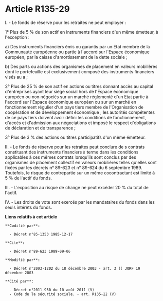 # Article R135-29

I. - Le fonds de réserve pour les retraites ne peut employer :

1° Plus de 5 % de son actif en instruments financiers d'un même émetteur, à l'exception :

a) Des instruments financiers émis ou garantis par un Etat membre de la Communauté européenne ou partie à l'accord sur
l'Espace économique européen, par la caisse d'amortissement de la dette sociale ;

b) Des parts ou actions des organismes de placement en valeurs mobilières dont le portefeuille est exclusivement composé des
instruments financiers visés au a ;

2° Plus de 25 % de son actif en actions ou titres donnant accès au capital d'entreprises ayant leur siège social hors de
l'Espace économique européen ou non négociés sur un marché réglementé d'un Etat partie à l'accord sur l'Espace économique
européen ou sur un marché en fonctionnement régulier d'un pays tiers membre de l'Organisation de coopération et de
développement économique ; les autorités compétentes de ce pays tiers doivent avoir défini les conditions de fonctionnement,
d'accès et d'admission aux négociations et imposé le respect d'obligations de déclaration et de transparence ;

3° Plus de 3 % des actions ou titres participatifs d'un même émetteur.

II. - Le fonds de réserve pour les retraites peut conclure de s contrats constituant des instruments financiers à terme dans
les conditions applicables à ces mêmes contrats lorsqu'ils sont conclus par des organismes de placement collectif en valeurs
mobilières telles qu'elles sont fixées par les décrets n° 89-623 et n° 89-624 du 6 septembre 1989. Toutefois, le risque de
contrepartie sur un même cocontractant est limité à 5 % de l'actif du fonds.

III. - L'exposition au risque de change ne peut excéder 20 % du total de l'actif.

IV. - Les droits de vote sont exercés par les mandataires du fonds dans les seuls intérêts du fonds.

**Liens relatifs à cet article**

	**Codifié par**:

	  - Décret n°85-1353 1985-12-17

	**Cite**:

	  - Décret n°89-623 1989-09-06

	**Modifié par**:

	  - Décret n°2003-1202 du 18 décembre 2003 - art. 3 () JORF 19 décembre 2003

	**Cité par**:

	  - Décret n°2011-950 du 10 août 2011 (V)
	  - Code de la sécurité sociale. - art. R135-22 (V)
